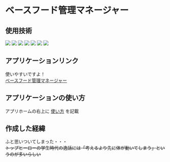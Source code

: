 # ベースフード管理マネージャー

## 使用技術
<p style="display: inline">
  <img src="https://img.shields.io/badge/-Node.js-black.svg?logo=node.js&style=for-the-badge">
  <img src="https://img.shields.io/badge/-Typescript-57ace5.svg?logo=typescript&style=for-the-badge">
  <img src="https://img.shields.io/badge/-Javascript-yellow.svg?logo=javascript&style=for-the-badge">
  <img src="https://img.shields.io/badge/-Webpack-6c8ad7.svg?logo=webpack&style=for-the-badge">
  <img src="https://img.shields.io/badge/-Docker-d0dae0.svg?logo=docker&style=for-the-badge">
  <img src="https://img.shields.io/badge/-Postgresql-beb293.svg?logo=postgresql&style=for-the-badge">
  <img src="https://img.shields.io/badge/-Yarn-white.svg?logo=yarn&style=for-the-badge">
</p>

## アプリケーションリンク
使いやすいですよ！  
[ベースフード管理マネージャー](https://basefood-manager-ultimate.onrender.com/)

## アプリケーションの使い方
アプリホームの右上に [使い方](https://basefood-manager-ultimate.onrender.com/usage) を記載

## 作成した経緯
ふと思いついてしまった・・・  
~~トップヒーローの学生時代の逸話には「考えるより先に体が動いてしまう」というのが多いらしい~~

